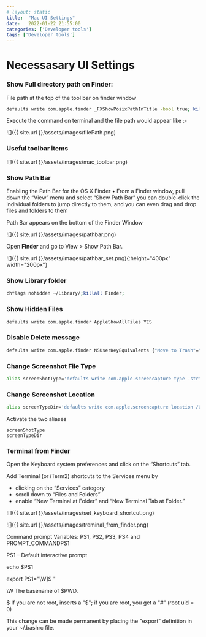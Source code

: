```yaml
---
# layout: static
title:  "Mac UI Settings"
date:   2022-01-22 21:55:00
categories: ['Developer tools']
tags: ['Developer tools']
---
```


# Necessasary UI Settings

### Show Full directory path on Finder:

File path at the top of the tool bar on finder window

```sh
defaults write com.apple.finder _FXShowPosixPathInTitle -bool true; killall Finder
```
Execute the command on terminal and the file path would appear like :-

![]({{ site.url }}/assets/images/filePath.png)


### Useful toolbar items

![]({{ site.url }}/assets/images/mac_toolbar.png)


### Show Path Bar

Enabling the Path Bar for the OS X Finder
    • From a Finder window, pull down the “View” menu and select “Show Path Bar”
you can double-click the individual folders to jump directly to them, and you can even drag and drop files and folders to them

Path Bar appears on the bottom of the Finder Window

![]({{ site.url }}/assets/images/pathbar.png)


 Open **Finder** and go to View > Show Path Bar.

![]({{ site.url }}/assets/images/pathbar_set.png){:height="400px" width="200px"}

### Show Library folder

```sh
chflags nohidden ~/Library/;killall Finder;
```

### Show Hidden Files

```sh
defaults write com.apple.finder AppleShowAllFiles YES
```

### Disable Delete message
```sh
defaults write com.apple.finder NSUserKeyEquivalents {"Move to Trash"="\U007F"}
```

### Change Screenshot File Type
```sh
alias screenShotType='defaults write com.apple.screencapture type -string "png"'
```
### Change Screenshot Location
```sh
alias screenTypeDir='defaults write com.apple.screencapture location /Users/nitin/Downloads'
```

Activate the two aliases
```shell
screenShotType
screenTypeDir
```
### Terminal from Finder

Open the Keyboard system preferences and click on the “Shortcuts” tab. 

Add Terminal (or iTerm2) shortcuts to the Services menu by
* clicking on the “Services” category
* scroll down to “Files and Folders” 
* enable “New Terminal at Folder” and “New Terminal Tab at Folder.”

![]({{ site.url }}/assets/images/set_keyboard_shortcut.png)

![]({{ site.url }}/assets/images/treminal_from_finder.png)


Command prompt Variables: PS1, PS2, PS3, PS4 and PROMPT_COMMANDPS1

PS1 – Default interactive prompt 

echo $PS1

export PS1="\W]\$ "

\W   The basename of $PWD.

\$   If you are not root, inserts a "$"; if you are root, you get a "#"  (root uid = 0)

This change can be made permanent by placing the "export" definition in your ~/.bashrc file.


